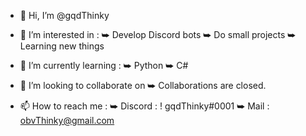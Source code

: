- 👋 Hi, I’m @gqdThinky

- 👀 I’m interested in :
   ⮩ Develop Discord bots
   ⮩ Do small projects
   ⮩ Learning new things

- 🌱 I’m currently learning :
   ⮩ Python
   ⮩ C#

- 💞️ I’m looking to collaborate on 
   ⮩ Collaborations are closed.

- 📫 How to reach me : 
   ⮩ Discord : ! gqdThinky#0001
   ⮩ Mail : obvThinky@gmail.com
